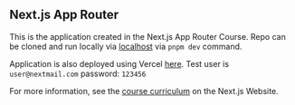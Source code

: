 ## Next.js App Router 

This is the application created in the Next.js App Router Course. Repo can be cloned and run locally via [localhost](https://localhost:3000/dashboard) via `pnpm dev` command.

Application is also deployed using Vercel [here](https://nextjs-dashboard-git-dev-robinskjs-projects.vercel.app/dashboard).  Test user is `user@nextmail.com` password: `123456`



For more information, see the [course curriculum](https://nextjs.org/learn) on the Next.js Website.
